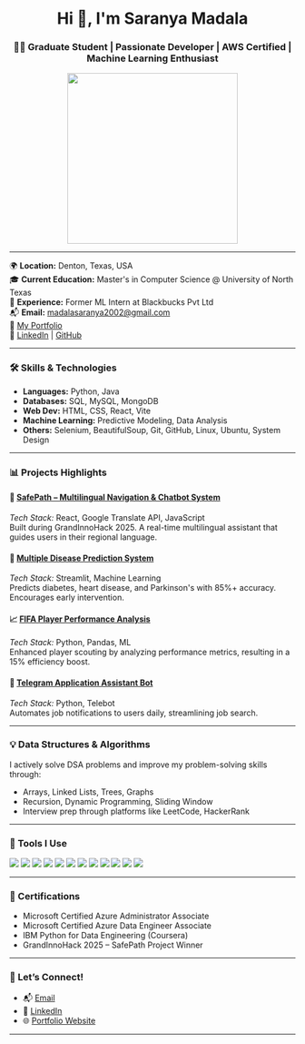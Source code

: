 <h1 align="center">Hi 👋, I'm Saranya Madala</h1>
<h3 align="center">👩‍💻 Graduate Student | Passionate Developer | AWS Certified | Machine Learning Enthusiast</h3>

<p align="center">
  <img src="https://raw.githubusercontent.com/SaranyaM15/SaranyaM15/main/assets/girl-working.png" width="300" />
</p>

---

🌍 **Location:** Denton, Texas, USA  
🎓 **Current Education:** Master's in Computer Science @ University of North Texas  
💼 **Experience:** Former ML Intern at Blackbucks Pvt Ltd  
📬 **Email:** [madalasaranya2002@gmail.com](mailto:madalasaranya2002@gmail.com)  
🔗 [My Portfolio](https://myportfolio0115-bw7embawv-saranya-madalas-projects.vercel.app/)  
🔗 [LinkedIn](https://www.linkedin.com/in/saranyamadala/) | [GitHub](https://github.com/SaranyaM15)

---

### 🛠️ Skills & Technologies

- **Languages:** Python, Java  
- **Databases:** SQL, MySQL, MongoDB  
- **Web Dev:** HTML, CSS, React, Vite  
- **Machine Learning:** Predictive Modeling, Data Analysis  
- **Others:** Selenium, BeautifulSoup, Git, GitHub, Linux, Ubuntu, System Design  

---

### 📊 Projects Highlights

#### 🚀 [SafePath – Multilingual Navigation & Chatbot System](https://github.com/SaranyaM15/SafePath)
*Tech Stack:* React, Google Translate API, JavaScript  
Built during GrandInnoHack 2025. A real-time multilingual assistant that guides users in their regional language.

#### 🧠 [Multiple Disease Prediction System](https://github.com/SaranyaM15/Disease-Predictor)
*Tech Stack:* Streamlit, Machine Learning  
Predicts diabetes, heart disease, and Parkinson's with 85%+ accuracy. Encourages early intervention.

#### 📈 [FIFA Player Performance Analysis](https://github.com/SaranyaM15/FIFA-Analysis)
*Tech Stack:* Python, Pandas, ML  
Enhanced player scouting by analyzing performance metrics, resulting in a 15% efficiency boost.

#### 🤖 [Telegram Application Assistant Bot](https://github.com/SaranyaM15/Telegram-Job-Bot)
*Tech Stack:* Python, Telebot  
Automates job notifications to users daily, streamlining job search.

---

### 💡 Data Structures & Algorithms

I actively solve DSA problems and improve my problem-solving skills through:
- Arrays, Linked Lists, Trees, Graphs  
- Recursion, Dynamic Programming, Sliding Window  
- Interview prep through platforms like LeetCode, HackerRank  

---

### 🧰 Tools I Use

<p align="left">
  <img src="https://img.shields.io/badge/Python-3776AB?style=for-the-badge&logo=python&logoColor=white" />
  <img src="https://img.shields.io/badge/Data%20Structures%20%26%20Algorithms-FFA500?style=for-the-badge" />
  <img src="https://img.shields.io/badge/AWS-232F3E?style=for-the-badge&logo=amazonaws&logoColor=white" />
  <img src="https://img.shields.io/badge/Web%20Development-61DAFB?style=for-the-badge&logo=react&logoColor=black" />
  <img src="https://img.shields.io/badge/System%20Design-0A66C2?style=for-the-badge" />
  <img src="https://img.shields.io/badge/Web%20Scraping-FF6F00?style=for-the-badge" />
  <img src="https://img.shields.io/badge/MySQL-00758F?style=for-the-badge&logo=mysql&logoColor=white" />
  <img src="https://img.shields.io/badge/MongoDB-4EA94B?style=for-the-badge&logo=mongodb&logoColor=white" />
  <img src="https://img.shields.io/badge/Git-F05032?style=for-the-badge&logo=git&logoColor=white" />
  <img src="https://img.shields.io/badge/GitHub-181717?style=for-the-badge&logo=github&logoColor=white" />
  <img src="https://img.shields.io/badge/Linux-FCC624?style=for-the-badge&logo=linux&logoColor=black" />
  <img src="https://img.shields.io/badge/Ubuntu-E95420?style=for-the-badge&logo=ubuntu&logoColor=white" />
</p>

---

### 📜 Certifications

- Microsoft Certified Azure Administrator Associate  
- Microsoft Certified Azure Data Engineer Associate  
- IBM Python for Data Engineering (Coursera)  
- GrandInnoHack 2025 – SafePath Project Winner  

---

### 📣 Let’s Connect!

- 📬 [Email](mailto:madalasaranya2002@gmail.com)  
- 💼 [LinkedIn](https://www.linkedin.com/in/saranyamadala/)  
- 🌐 [Portfolio Website](https://myportfolio0115-bw7embawv-saranya-madalas-projects.vercel.app/)

---

